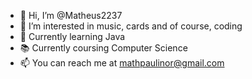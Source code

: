 - 👋 Hi, I’m @Matheus2237
- 👀 I’m interested in music, cards and of course, coding
- 🌱 Currently learning Java
-	📚 Currently coursing Computer Science
- 📫 You can reach me at mathpaulinor@gmail.com

<!---
Matheus2237/Matheus2237 is a ✨ special ✨ repository because its `README.md` (this file) appears on your GitHub profile.
You can click the Preview link to take a look at your changes.
--->

